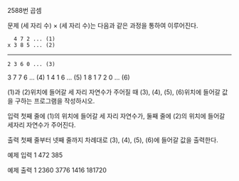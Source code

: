 2588번 곱셈


문제
(세 자리 수) × (세 자리 수)는 다음과 같은 과정을 통하여 이루어진다.

      4 7 2 ... (1)
    x 3 8 5 ... (2)
-----------
    2 3 6 0 ... (3)
  3 7 7 6   ... (4)
1 4 1 6     ... (5)
1 8 1 7 2 0 ... (6)


(1)과 (2)위치에 들어갈 세 자리 자연수가 주어질 때 (3), (4), (5), (6)위치에 들어갈 값을 구하는 프로그램을 작성하시오.


입력
첫째 줄에 (1)의 위치에 들어갈 세 자리 자연수가, 둘째 줄에 (2)의 위치에 들어갈 세자리 자연수가 주어진다.

출력
첫째 줄부터 넷째 줄까지 차례대로 (3), (4), (5), (6)에 들어갈 값을 출력한다.


예제 입력 1
472
385

예제 출력 1
2360
3776
1416
181720
